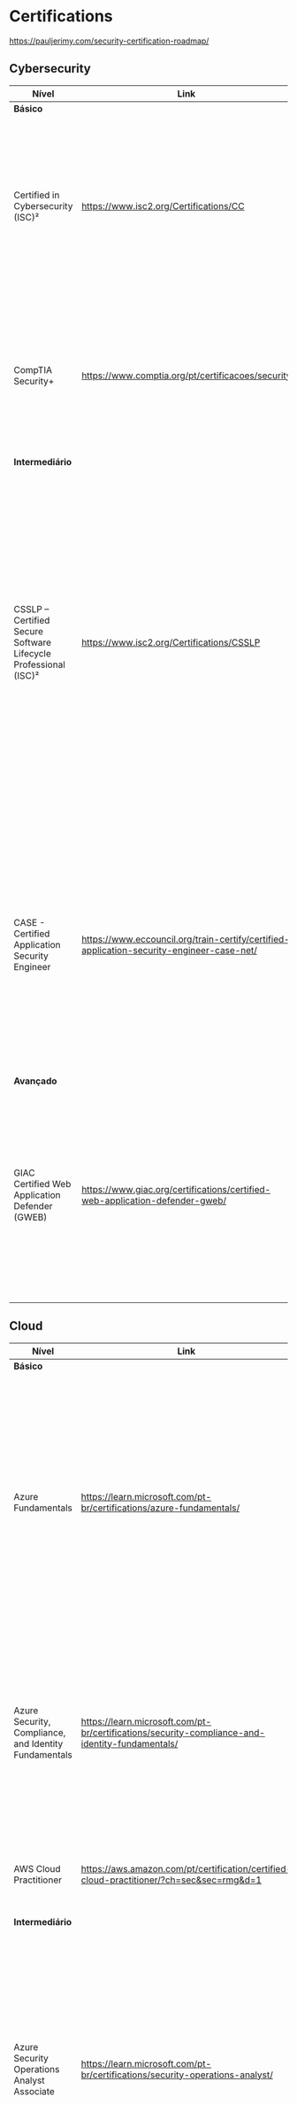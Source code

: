 # Certifications

https://pauljerimy.com/security-certification-roadmap/

## Cybersecurity 

|  Nível  | Link | Conteúdo |
| ------------- | ------------- | ---------- |
|  **Básico** |  |  |
| Certified in Cybersecurity (ISC)² | https://www.isc2.org/Certifications/CC | Dê o primeiro passo para uma carreira em cybersecurity e obtenha a certificação em segurança cibernética do (ISC)² , a organização profissional líder mundial em segurança cibernética conhecida pelo CISSP |
| CompTIA Security+ | https://www.comptia.org/pt/certificacoes/security | CompTIA Security + é uma certificação global que valida as habilidades básicas necessárias para desempenhar as funções básicas de segurança e buscar uma carreira em segurança de TI |
| **Intermediário** |  |  |
| CSSLP – Certified Secure Software Lifecycle Professional (ISC)² | https://www.isc2.org/Certifications/CSSLP | A certificação CSSLP reconhece as principais habilidades de segurança de aplicativos. Ele mostra aos empregadores e colegas que você possui as habilidades técnicas avançadas e o conhecimento necessário para autenticação, autorização e auditoria em todo o SDLC usando as melhores práticas, políticas e procedimentos estabelecidos pelos especialistas em segurança cibernética do (ISC)². |
| CASE - Certified Application Security Engineer | https://www.eccouncil.org/train-certify/certified-application-security-engineer-case-net/ | A credencial CASE testa as habilidades e conhecimentos críticos de segurança necessários ao longo de um típico ciclo de vida de desenvolvimento de software (SDLC), com foco na importância da implementação de metodologias e práticas seguras no ambiente operacional inseguro de hoje. |
| **Avançado** |  |  |
|GIAC Certified Web Application Defender (GWEB) | https://www.giac.org/certifications/certified-web-application-defender-gweb/ | A certificação GIAC Web Application Defender permite que os candidatos demonstrem domínio dos conhecimentos e habilidades de segurança necessários para lidar com erros comuns de aplicativos da Web que levam à maioria dos problemas de segurança. |

## Cloud

|  Nível  | Link | Conteúdo |
| ------------- | ------------- | ---------- |
|  **Básico** |  |  |
| Azure Fundamentals | https://learn.microsoft.com/pt-br/certifications/azure-fundamentals/ | A certificação valida seu conhecimento básico sobre serviços de nuvem e como esses serviços são fornecidos com o Azure. Os candidatos devem demonstrar um conhecimento básico nos conceitos de nuvem, bem como serviços, cargas de trabalho, segurança, privacidade, preços e suporte do Azure. |
| Azure Security, Compliance, and Identity Fundamentals | https://learn.microsoft.com/pt-br/certifications/security-compliance-and-identity-fundamentals/ | Essa certificação de conceitos básicos poderá servir como um ponto de partida se você estiver interessado em avançar para certificações baseadas em função em operações de segurança, gerenciamento de identidades e acesso e proteção de informações. |
| AWS Cloud Practitioner | https://aws.amazon.com/pt/certification/certified-cloud-practitioner/?ch=sec&sec=rmg&d=1 | Certificação baseada em conhecimento para compreensão básica da Nuvem AWS.  
| **Intermediário** |  |  |
| Azure Security Operations Analyst Associate | https://learn.microsoft.com/pt-br/certifications/security-operations-analyst/ | As responsabilidades incluem o gerenciamento, o monitoramento e a resposta às ameaças por meio de uma variedade de soluções de segurança no ambiente. A função investiga, responde e busca ameaças usando o Microsoft Sentinel, o Microsoft Defender para Nuvem, o Microsoft 365 Defender e produtos de segurança de terceiros.
| Azure Identity and Access Administrator Associate | https://learn.microsoft.com/pt-br/certifications/identity-and-access-administrator/ | O administrador de identidades e acesso da Microsoft projeta, implementa e opera os sistemas de gerenciamento de identidades e acesso de uma organização usando o Microsoft Azure AD (Azure Active Directory), parte do Microsoft Entra. Eles configuram e gerenciam a autenticação e a autorização de identidades para usuários, dispositivos, recursos do Azure e aplicativos. |
| AWS Certified DevOps Engineer – Professional | https://aws.amazon.com/pt/certification/certified-devops-engineer-professional/?ch=sec&sec=rmg&d=1 | O AWS Certified DevOps Engineer - Professional demonstra a experiência técnica de indivíduos em relação ao provisionamento, operação e gerenciamento de sistemas de aplicações distribuídas na plataforma da AWS |
| **Avançado** |  |  |
| Azure DevOps Engineer Expert | https://learn.microsoft.com/pt-br/certifications/devops-engineer/ | Os candidatos a essa certificação precisam ter experiência em administração e desenvolvimento no Azure, com habilidades avançadas em pelo menos uma dessas áreas. Eles devem estar familiarizados com o Azure DevOps e o GitHub.|
| AWS Certified Security - Specialty |  https://aws.amazon.com/pt/certification/certified-security-specialty/?ch=sec&sec=rmg&d=1 | Esta credencial ajuda as organizações a identificar e desenvolver talentos com habilidades cruciais para a implementação de iniciativas na nuvem. Obter a AWS Certified Security – Specialty valida a experiência em segurança de dados e workloads na Nuvem AWS. |


## Linux

|  Nível  | Link | Conteúdo |
| ------------- | ------------- | ---------- |
|  **Básico** |  |  |
| LPIC-1 | https://www.lpi.org/our-certifications/lpic-1-overview | LPIC-1 é a primeira certificação no programa de certificação profissional Linux de vários níveis do Linux Professional Institute (LPI). O LPIC-1 validará a capacidade do candidato de executar tarefas de manutenção na linha de comando, instalar e configurar um computador com Linux e configurar redes básicas. |
| **Intermediário** |  |  |
| .  |  |  |
| **Avançado** |   |  |
| LPIC-3 | https://www.lpi.org/our-certifications/lpic-3-303-overview | A certificação LPIC-3 Security cobre a administração de sistemas Linux em toda a empresa com ênfase em segurança. |

## Kubernetes

|  Nível  | Link | Conteúdo |
| ------------- | ------------- | ---------- |
|  **Básico** |  |  |
| Certified Kubernetes Administrator (CKA) | https://training.linuxfoundation.org/certification/certified-kubernetes-administrator-cka/?ref=o2b-operation-to-business-next-generation-cloud-services | O programa Certified Kubernetes Administrator (CKA) garante que os CKAs tenham as habilidades, o conhecimento e a competência para desempenhar as responsabilidades dos administradores do Kubernetes. |
|  **Intermediário** |  |  |
| Certified Kubernetes Application Developer (CKAD) | https://training.linuxfoundation.org/certification/certified-kubernetes-application-developer-ckad/?ref=o2b-operation-to-business-next-generation-cloud-services | O exame Certified Kubernetes Application Developer (CKAD) certifica que os candidatos podem projetar, construir e implantar aplicativos nativos da nuvem para Kubernetes. |
|  **Avançado** |  |  |
| Certified Kubernetes Security Specialist (CKS) | https://training.linuxfoundation.org/certification/certified-kubernetes-security-specialist/?ref=o2b-operation-to-business-next-generation-cloud-services | O programa Certified Kubernetes Security Specialist (CKS) fornece garantia de que um CKS possui as habilidades, conhecimento e competência em uma ampla gama de práticas recomendadas para proteger aplicativos baseados em contêiner e plataformas Kubernetes durante a construção, implantação e tempo de execução. A certificação CKA é necessária para fazer este exame. |

## Como Contribuir

Contribuições fazem com que a comunidade open source seja um lugar incrível para aprender, inspirar e criar. Todas contribuições são **extremamente apreciadas**

1. Realize um Fork do projeto
2. Clone o repositório criado após o fork
3. Faça suas alterações e/ou inclusões
4. Realize o add, o commit e o push
5. Abra um Pull Request
